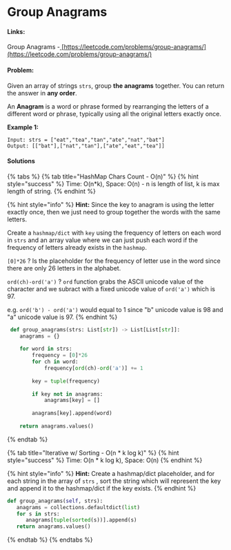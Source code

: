 # Group Anagrams

#### Links:

Group Anagrams -[ ](https://leetcode.com/problems/maximum-subarray/)[https://leetcode.com/problems/group-anagrams/](https://leetcode.com/problems/group-anagrams/)

#### Problem:

Given an array of strings `strs`, group **the anagrams** together. You can return the answer in **any order**.

An **Anagram** is a word or phrase formed by rearranging the letters of a different word or phrase, typically using all the original letters exactly once.

**Example 1:**

```
Input: strs = ["eat","tea","tan","ate","nat","bat"]
Output: [["bat"],["nat","tan"],["ate","eat","tea"]]
```

#### Solutions

{% tabs %}
{% tab title="HashMap Chars Count - O(n)" %}
{% hint style="success" %}
Time: O(n\*k), Space: O(n) - n is length of list, k is max length of string.
{% endhint %}

{% hint style="info" %}
**Hint:** Since the key to anagram is using the letter exactly once, then we just need to group together the words with the same letters. &#x20;

Create a `hashmap/dict` with `key` using the frequency of letters on each word in `strs` and an array value where we can just push each word if the frequency of letters already exists in the `hashmap`.

`[0]*26` ? Is the placeholder for the frequency of letter use in the word since there are only 26 letters in the alphabet.

`ord(ch)-ord('a')` ? `ord` function grabs the ASCII unicode value of the character and we subract with a fixed unicode value of `ord('a')` which is 97.

e.g. `ord('b') - ord('a')` would equal to 1 since "b" unicode value is 98 and "a" unicode value is 97.&#x20;
{% endhint %}

```python
 def group_anagrams(strs: List[str]) -> List[List[str]]:
    anagrams = {}
    
    for word in strs:
        frequency = [0]*26
        for ch in word:
            frequency[ord(ch)-ord('a')] += 1
    
        key = tuple(frequency)
            
        if key not in anagrams:
            anagrams[key] = []
            
        anagrams[key].append(word)
        
    return anagrams.values()
```
{% endtab %}

{% tab title="Iterative w/ Sorting  -  O(n * k log k)" %}
{% hint style="success" %}
Time: O(n \* k log k), Space: O(n)
{% endhint %}

{% hint style="info" %}
**Hint:** Create a hashmap/dict placeholder, and for each string in the array of `strs` , sort the string which will represent the key and append it to the hashmap/dict if the key exists.
{% endhint %}

```python
def group_anagrams(self, strs):
   anagrams = collections.defaultdict(list)
   for s in strs:
      anagrams[tuple(sorted(s))].append(s)
   return anagrams.values()
```
{% endtab %}
{% endtabs %}
